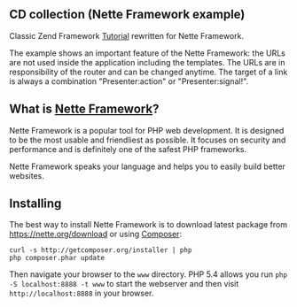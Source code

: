 CD collection (Nette Framework example)
---------------------------------------

Classic Zend Framework [Tutorial](http://akrabat.com/zend-framework-tutorial)
rewritten for Nette Framework.

The example shows an important feature of the Nette Framework: the URLs are
not used inside the application including the templates. The URLs are in
responsibility of the router and can be changed anytime. The target of a link
is always a combination "Presenter:action" or "Presenter:signal!".


What is [Nette Framework](https://nette.org)?
--------------------------------------------

Nette Framework is a popular tool for PHP web development. It is designed to be
the most usable and friendliest as possible. It focuses on security and
performance and is definitely one of the safest PHP frameworks.

Nette Framework speaks your language and helps you to easily build better websites.


Installing
----------

The best way to install Nette Framework is to download latest package
from https://nette.org/download or using [Composer](https://doc.nette.org/composer):

	curl -s http://getcomposer.org/installer | php
	php composer.phar update

Then navigate your browser to the `www` directory. PHP 5.4 allows
you run `php -S localhost:8888 -t www` to start the webserver and
then visit `http://localhost:8888` in your browser.
